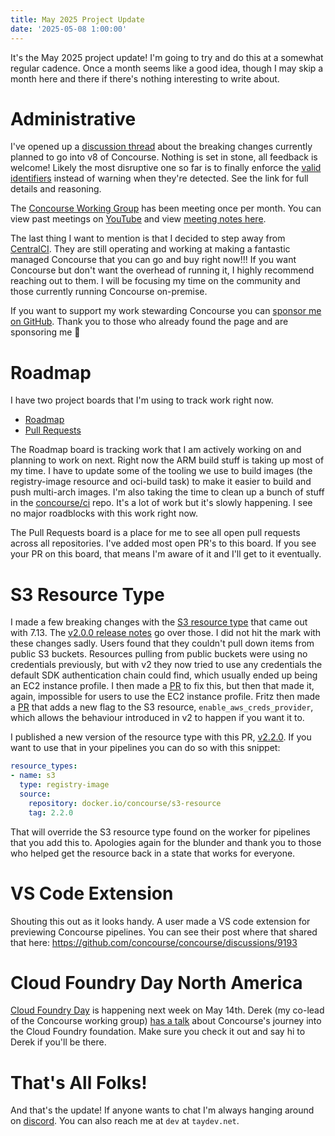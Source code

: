 ```yaml
---
title: May 2025 Project Update
date: '2025-05-08 1:00:00'
---
```


It's the May 2025 project update! I'm going to try and do this at a somewhat regular cadence. Once a month seems like a good idea, though I may skip a month here and there if there's nothing interesting to write about.

<!--more-->

# Administrative

I've opened up a [discussion thread](https://github.com/concourse/concourse/discussions/9184) about the breaking changes currently planned to go into v8 of Concourse. Nothing is set in stone, all feedback is welcome! Likely the most disruptive one so far is to finally enforce the [valid identifiers](https://github.com/concourse/concourse/discussions/9184#discussioncomment-13077550) instead of warning when they're detected. See the link for full details and reasoning.

The [Concourse Working Group](https://github.com/cloudfoundry/community/blob/main/toc/working-groups/concourse.md) has been meeting once per month. You can view past meetings on [YouTube](https://www.youtube.com/watch?v=X_XoNsUtX-Y&list=PLhuMOCWn4P9ji8ZCY2a-FvMeT7S74-Hhm) and view [meeting notes here](https://docs.google.com/document/d/1KSp7npDEARGbsp5SmB2DHp4VJCEJ0GAqYwv9ixHH2DI/).

The last thing I want to mention is that I decided to step away from [CentralCI](https://centralci.com/). They are still operating and working at making a fantastic managed Concourse that you can go and buy right now!!! If you want Concourse but don't want the overhead of running it, I highly recommend reaching out to them. I will be focusing my time on the community and those currently running Concourse on-premise.

If you want to support my work stewarding Concourse you can [sponsor me on GitHub](https://github.com/sponsors/taylorsilva). Thank you to those who already found the page and are sponsoring me 💙

# Roadmap

I have two project boards that I'm using to track work right now.

- [Roadmap](https://github.com/orgs/concourse/projects/53)
- [Pull Requests](https://github.com/orgs/concourse/projects/54)

The Roadmap board is tracking work that I am actively working on and planning to work on next. Right now the ARM build stuff is taking up most of my time. I have to update some of the tooling we use to build images (the registry-image resource and oci-build task) to make it easier to build and push multi-arch images. I'm also taking the time to clean up a bunch of stuff in the [concourse/ci](https://github.com/concourse/ci) repo. It's a lot of work but it's slowly happening. I see no major roadblocks with this work right now.

The Pull Requests board is a place for me to see all open pull requests across all repositories. I've added most open PR's to this board. If you see your PR on this board, that means I'm aware of it and I'll get to it eventually.

# S3 Resource Type

I made a few breaking changes with the [S3 resource type](https://github.com/concourse/s3-resource) that came out with 7.13. The [v2.0.0 release notes](https://github.com/concourse/s3-resource/releases/tag/v2.0.0) go over those. I did not hit the mark with these changes sadly. Users found that they couldn't pull down items from public S3 buckets. Resources pulling from public buckets were using no credentials previously, but with v2 they now tried to use any credentials the default SDK authentication chain could find, which usually ended up being an EC2 instance profile. I then made a [PR](https://github.com/concourse/s3-resource/pull/187) to fix this, but then that made it, again, impossible for users to use the EC2 instance profile. Fritz then made a [PR](https://github.com/concourse/s3-resource/pull/189) that adds a new flag to the S3 resource, `enable_aws_creds_provider`, which allows the behaviour introduced in v2 to happen if you want it to. 

I published a new version of the resource type with this PR, [v2.2.0](https://github.com/concourse/s3-resource/releases/tag/v2.2.0). If you want to use that in your pipelines you can do so with this snippet:

```yaml
resource_types:
- name: s3
  type: registry-image
  source:
    repository: docker.io/concourse/s3-resource
    tag: 2.2.0
```

That will override the S3 resource type found on the worker for pipelines that you add this to. Apologies again for the blunder and thank you to those who helped get the resource back in a state that works for everyone.

# VS Code Extension

Shouting this out as it looks handy. A user made a VS code extension for previewing Concourse pipelines. You can see their post where that shared that here: https://github.com/concourse/concourse/discussions/9193

# Cloud Foundry Day North America

[Cloud Foundry Day](https://events.linuxfoundation.org/cloud-foundry-day-north-america/) is happening next week on May 14th. Derek (my co-lead of the Concourse working group) [has a talk](https://sched.co/1xAEo) about Concourse's journey into the Cloud Foundry foundation. Make sure you check it out and say hi to Derek if you'll be there.

# That's All Folks!

And that's the update! If anyone wants to chat I'm always hanging around on [discord](https://discord.gg/MeRxXKW). You can also reach me at `dev` at `taydev.net`.
